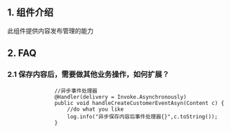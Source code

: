 ## 1. 组件介绍
此组件提供内容发布管理的能力

## 2. FAQ

### 2.1 保存内容后，需要做其他业务操作，如何扩展？

                   //异步事件处理器
                   @Handler(delivery = Invoke.Asynchronously)
                   public void handleCreateCustomerEventAsyn(Content c) {
                       //do what you like
                       log.info("异步保存内容后事件处理器{}",c.toString());
                   }


